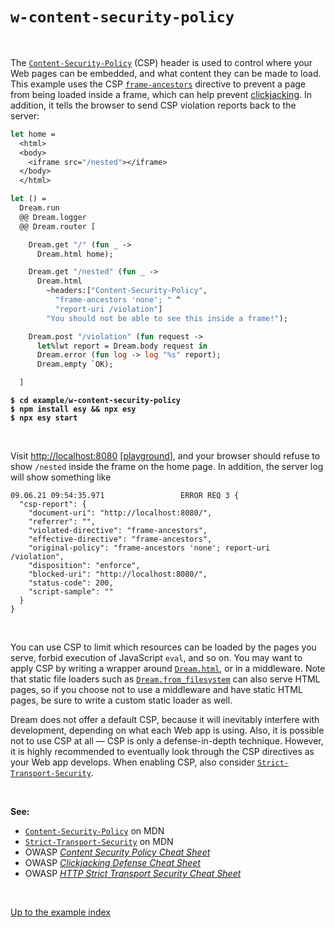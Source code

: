 # `w-content-security-policy`

<br>

The [`Content-Security-Policy`](https://developer.mozilla.org/en-US/docs/Web/HTTP/Headers/Content-Security-Policy)
(CSP) header is used to control where your Web pages can be embedded, and what
content they can be made to load. This example uses the CSP
[`frame-ancestors`](https://developer.mozilla.org/en-US/docs/Web/HTTP/Headers/Content-Security-Policy/frame-ancestors)
directive to prevent a page from being loaded inside a frame, which can help
prevent
[clickjacking](https://cheatsheetseries.owasp.org/cheatsheets/Clickjacking_Defense_Cheat_Sheet.html).
In addition, it tells the browser to send CSP violation reports back to the
server:

```ocaml
let home =
  <html>
  <body>
    <iframe src="/nested"></iframe>
  </body>
  </html>

let () =
  Dream.run
  @@ Dream.logger
  @@ Dream.router [

    Dream.get "/" (fun _ ->
      Dream.html home);

    Dream.get "/nested" (fun _ ->
      Dream.html
        ~headers:["Content-Security-Policy",
          "frame-ancestors 'none'; " ^
          "report-uri /violation"]
        "You should not be able to see this inside a frame!");

    Dream.post "/violation" (fun request ->
      let%lwt report = Dream.body request in
      Dream.error (fun log -> log "%s" report);
      Dream.empty `OK);

  ]
```

<pre><code><b>$ cd example/w-content-security-policy</b>
<b>$ npm install esy && npx esy</b>
<b>$ npx esy start</b></code></pre>

<br>

Visit [http://localhost:8080](http://localhost:8080)
[[playground](http://dream.as/w-content-security-policy)], and your browser
should refuse to show `/nested` inside the frame on the home page. In addition,
the server log will show something like

```
09.06.21 09:54:35.971                 ERROR REQ 3 {
  "csp-report": {
    "document-uri": "http://localhost:8080/",
    "referrer": "",
    "violated-directive": "frame-ancestors",
    "effective-directive": "frame-ancestors",
    "original-policy": "frame-ancestors 'none'; report-uri /violation",
    "disposition": "enforce",
    "blocked-uri": "http://localhost:8080/",
    "status-code": 200,
    "script-sample": ""
  }
}
```

<br>

You can use CSP to limit which resources can be loaded by the pages you serve,
forbid execution of JavaScript `eval`, and so on. You may want to apply CSP by
writing a wrapper around
[`Dream.html`](https://aantron.github.io/dream/#val-html), or in a middleware.
Note that static file loaders such as
[`Dream.from_filesystem`](https://aantron.github.io/dream/#val-from_filesystem)
can also serve HTML pages, so if you choose not to use a middleware and have
static HTML pages, be sure to write a custom static loader as well.

Dream does not offer a default CSP, because it will inevitably interfere with
development, depending on what each Web app is using. Also, it is possible not
to use CSP at all &mdash; CSP is only a defense-in-depth technique. However, it
is highly recommended to eventually look through the CSP directives as your Web
app develops. When enabling CSP, also consider
[`Strict-Transport-Security`](https://developer.mozilla.org/en-US/docs/Web/HTTP/Headers/Strict-Transport-Security).

<br>

**See:**

- [`Content-Security-Policy`](https://developer.mozilla.org/en-US/docs/Web/HTTP/Headers/Content-Security-Policy) on MDN
- [`Strict-Transport-Security`](https://developer.mozilla.org/en-US/docs/Web/HTTP/Headers/Strict-Transport-Security) on MDN
- OWASP [*Content Security Policy Cheat Sheet*](https://cheatsheetseries.owasp.org/cheatsheets/Content_Security_Policy_Cheat_Sheet.html)
- OWASP [*Clickjacking Defense Cheat Sheet*](https://cheatsheetseries.owasp.org/cheatsheets/Clickjacking_Defense_Cheat_Sheet.html)
- OWASP [*HTTP Strict Transport Security Cheat Sheet*](https://cheatsheetseries.owasp.org/cheatsheets/HTTP_Strict_Transport_Security_Cheat_Sheet.html)

<br>

[Up to the example index](../#examples)
